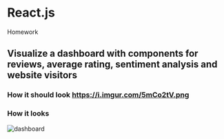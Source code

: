 # React.js
Homework 
## Visualize a dashboard with components for reviews, average rating, sentiment analysis and website visitors
### How it should look https://i.imgur.com/5mCo2tV.png
### How it looks
![dashboard](https://user-images.githubusercontent.com/102000054/170123940-d6d263cb-abbe-4e7c-a61f-dc06b8fc746a.png)
